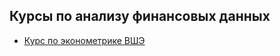## Курсы по анализу финансовых данных
- [Курс по эконометрике ВШЭ](https://www.coursera.org/learn/ekonometrika)